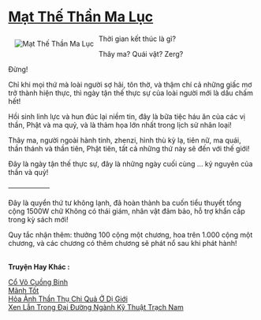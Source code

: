 <a href="https://truyenwiki.net/mat-the-than-ma-luc.36066/" title="Mạt Thế Thần Ma Lục"><h1>Mạt Thế Thần Ma Lục</h1></a><div style="display:table"><img align="right" style="float: left; padding: 10px;" src="https://truyenwiki.net/a/img/str/src/36066.jpg" alt="Mạt Thế Thần Ma Lục">Thời gian kết thúc là gì?<p></p> Thây ma? Quái vật? Zerg?<p></p> Đừng!<p></p> Chỉ khi mọi thứ mà loài người sợ hãi, tôn thờ, và thậm chí cả những giấc mơ trở thành hiện thực, thì ngày tận thế thực sự của loài người mới là dấu chấm hết!<p></p> Hồi sinh linh lực và hun đúc lại niềm tin, đây là bữa tiệc háu ăn của các vị thần, Phật và ma quỷ, và là thảm họa lớn nhất trong lịch sử nhân loại!<p></p> Thây ma, người ngoài hành tinh, zhenzi, hình thù kỳ lạ, tiên nữ, ma quái, thần thánh và thần tiên, Phật tiên, tất cả những thứ này sẽ đến với thế giới!<p></p> Đây là ngày tận thế thực sự, đây là những ngày cuối cùng ... kỷ nguyên của thần và quỷ!<p></p> ——————<p></p> Đây là quyển thứ tư không lạnh, đã hoàn thành ba cuốn tiểu thuyết tổng cộng 1500W chữ Không có thái giám, nhân vật đảm bảo, hỗ trợ khẩn cấp trong kỳ sách mới!<p></p> Quy tắc nhận thêm: thưởng 100 cộng một chương, hoa trên 1.000 cộng một chương, và các chương có thêm chương sẽ phát nổ sau khi phát hành!</div><p><br><b>Truyện Hay Khác :</b></p><a href="https://truyenwiki.net/co-vo-cuong-binh.36456/" alt="Cổ Võ Cuồng Binh">Cổ Võ Cuồng Binh</a><br/><a href="https://github.com/nownovels/wikidich/tree/master/truyenhay/35103" alt="Mãnh Tốt">Mãnh Tốt</a><br/><a href="https://github.com/nownovels/wikidich/tree/master/truyenhay/35815" alt="Hỏa Ảnh Thần Thụ Chi Quả Ở Dị Giới">Hỏa Ảnh Thần Thụ Chi Quả Ở Dị Giới</a><br/><a href="https://github.com/nownovels/wikidich/tree/master/truyenhay/35761" alt="Xen Lẫn Trong Đại Đường Ngành Kỹ Thuật Trạch Nam">Xen Lẫn Trong Đại Đường Ngành Kỹ Thuật Trạch Nam</a><br/>